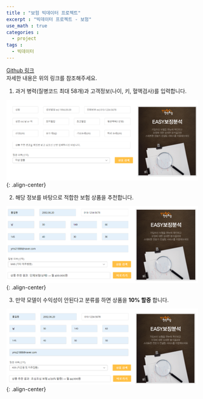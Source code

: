 ```yaml
---
title : "보험 빅데이터 프로젝트"
excerpt : "빅데이터 프로젝트 - 보험"
use_math : true
categories :
  - project
tags :
  - 빅데이터
---
```


[Github 링크](https://github.com/POSCO-AI-BIG-9th-A/POSCO_Academy_A2
)  
자세한 내용은 위의 링크를 참조해주세요.   

1. 과거 병력(질병코드 최대 58개)과 고객정보(나이, 키, 혈액검사)를 입력합니다.

![](/assets/images/recommend1.png){: .align-center}

2. 해당 정보를 바탕으로 적합한 보험 상품을 추천합니다.  

![](/assets/images/recommend2.png){: .align-center}

3. 만약 모델이 수익성이 안된다고 분류를 하면 상품을 **10% 할증** 합니다.  

![](/assets/images/recommend3.png){: .align-center}
